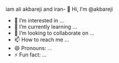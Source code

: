 iam ali akbareji and iran- 👋 Hi, I’m @akbareji
- 👀 I’m interested in ...
- 🌱 I’m currently learning ...
- 💞️ I’m looking to collaborate on ...
- 📫 How to reach me ...
- 😄 Pronouns: ...
- ⚡ Fun fact: ...

<!---
akbareji/akbareji is a ✨ special ✨ repository because its `README.md` (this file) appears on your GitHub profile.
You can click the Preview link to take a look at your changes.
--->
